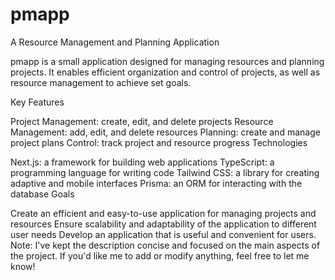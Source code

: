 
# pmapp
A Resource Management and Planning Application

pmapp is a small application designed for managing resources and planning projects. It enables efficient organization and control of projects, as well as resource management to achieve set goals.

Key Features

Project Management: create, edit, and delete projects
Resource Management: add, edit, and delete resources
Planning: create and manage project plans
Control: track project and resource progress
Technologies

Next.js: a framework for building web applications
TypeScript: a programming language for writing code
Tailwind CSS: a library for creating adaptive and mobile interfaces
Prisma: an ORM for interacting with the database
Goals

Create an efficient and easy-to-use application for managing projects and resources
Ensure scalability and adaptability of the application to different user needs
Develop an application that is useful and convenient for users.
Note: I've kept the description concise and focused on the main aspects of the project. If you'd like me to add or modify anything, feel free to let me know!